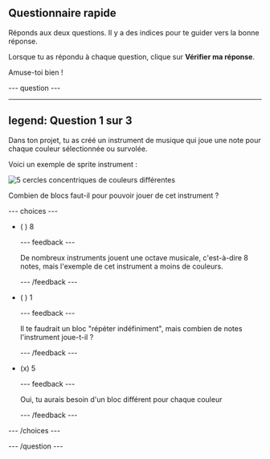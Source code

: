 ## Questionnaire rapide

Réponds aux deux questions. Il y a des indices pour te guider vers la bonne réponse.

Lorsque tu as répondu à chaque question, clique sur **Vérifier ma réponse**.

Amuse-toi bien !

--- question ---

---
legend: Question 1 sur 3
---

Dans ton projet, tu as créé un instrument de musique qui joue une note pour chaque couleur sélectionnée ou survolée.

Voici un exemple de sprite instrument :

![5 cercles concentriques de couleurs différentes](images/circle-instrument.png)

Combien de blocs faut-il pour pouvoir jouer de cet instrument ?

--- choices ---

- ( ) 8

  --- feedback ---

  De nombreux instruments jouent une octave musicale, c'est-à-dire 8 notes, mais l'exemple de cet instrument a moins de couleurs.

  --- /feedback ---

- ( ) 1

  --- feedback ---

  Il te faudrait un bloc "répéter indéfiniment", mais combien de notes l'instrument joue-t-il ?

  --- /feedback ---

- (x) 5

  --- feedback ---

  Oui, tu aurais besoin d'un bloc différent pour chaque couleur

  --- /feedback ---

--- /choices ---

--- /question ---
